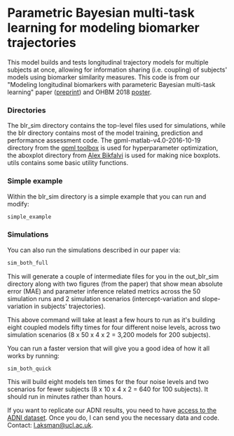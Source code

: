 # Parametric Bayesian multi-task learning for modeling biomarker trajectories

This model builds and tests longitudinal trajectory models for multiple subjects at once, allowing for information sharing (i.e. coupling) of subjects' models using biomarker similarity measures. This code is from our "Modeling longitudinal biomarkers with parameteric Bayesian multi-task learning" paper ([preprint](https://www.biorxiv.org/content/10.1101/593459v1)) and OHBM 2018 [poster](https://files.aievolution.com/hbm1801/abstracts/32082/2254_Aksman.pdf). 

### Directories
The blr_sim directory contains the top-level files used for simulations, while the blr directory contains most of the model training, prediction and performance assessment code. The gpml-matlab-v4.0-2016-10-19 directory from the [gpml toolbox](http://www.gaussianprocess.org/gpml/code/matlab/doc/) is used for hyperparameter optimization, the aboxplot directory from [Alex Bikfalvi](http://alex.bikfalvi.com/research/advanced_matlab_boxplot/) is used for making nice boxplots.  utils contains some basic utility functions.

### Simple example

Within the blr_sim directory is a simple example that you can run and modify:

```bash
simple_example
```


### Simulations

You can also run the simulations described in our paper via:

```bash
sim_both_full
```
This will generate a couple of intermediate files for you in the out_blr_sim directory along with two figures (from the paper) that show mean absolute error (MAE) and parameter inference related metrics across the 50 simulation runs and 2 simulation scenarios (intercept-variation and slope-variation in subjects' trajectories). 

This above command will take at least a few hours to run as it's building eight coupled models fifty times for four different noise levels, across two simulation scenarios (8 x 50 x 4 x 2 = 3,200 models for 200 subjects). 

You can run a faster version that will give you a good idea of how it all works by running:

```bash
sim_both_quick
```

This will build eight models ten times for the four noise levels and two scenarios for fewer subjects (8 x 10 x 4 x 2 = 640 for 100 subjects). It should run in minutes rather than hours. 


If you want to replicate our ADNI results, you need to have [access to the ADNI dataset](http://adni.loni.usc.edu/data-samples/access-data). Once you do, I can send you the necessary data and code. Contact: l.aksman@ucl.ac.uk.

